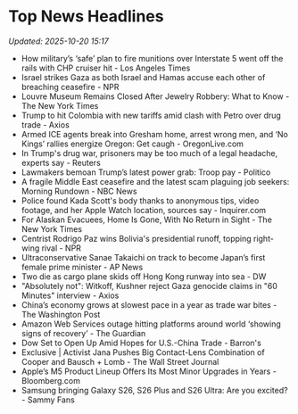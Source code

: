 # Top News Headlines

_Updated: 2025-10-20 15:17_

- How military’s ‘safe’ plan to fire munitions over Interstate 5 went off the rails with CHP cruiser hit - Los Angeles Times
- Israel strikes Gaza as both Israel and Hamas accuse each other of breaching ceasefire - NPR
- Louvre Museum Remains Closed After Jewelry Robbery: What to Know - The New York Times
- Trump to hit Colombia with new tariffs amid clash with Petro over drug trade - Axios
- Armed ICE agents break into Gresham home, arrest wrong men, and ‘No Kings’ rallies energize Oregon: Get caugh - OregonLive.com
- In Trump's drug war, prisoners may be too much of a legal headache, experts say - Reuters
- Lawmakers bemoan Trump’s latest power grab: Troop pay - Politico
- A fragile Middle East ceasefire and the latest scam plaguing job seekers: Morning Rundown - NBC News
- Police found Kada Scott's body thanks to anonymous tips, video footage, and her Apple Watch location, sources say - Inquirer.com
- For Alaskan Evacuees, Home Is Gone, With No Return in Sight - The New York Times
- Centrist Rodrigo Paz wins Bolivia's presidential runoff, topping right-wing rival - NPR
- Ultraconservative Sanae Takaichi on track to become Japan’s first female prime minister - AP News
- Two die as cargo plane skids off Hong Kong runway into sea - DW
- "Absolutely not": Witkoff, Kushner reject Gaza genocide claims in "60 Minutes" interview - Axios
- China’s economy grows at slowest pace in a year as trade war bites - The Washington Post
- Amazon Web Services outage hitting platforms around world ‘showing signs of recovery’ - The Guardian
- Dow Set to Open Up Amid Hopes for U.S.-China Trade - Barron's
- Exclusive | Activist Jana Pushes Big Contact-Lens Combination of Cooper and Bausch + Lomb - The Wall Street Journal
- Apple’s M5 Product Lineup Offers Its Most Minor Upgrades in Years - Bloomberg.com
- Samsung bringing Galaxy S26, S26 Plus and S26 Ultra: Are you excited? - Sammy Fans